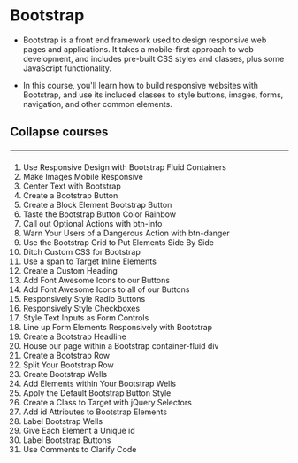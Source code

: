 # Bootstrap
* Bootstrap is a front end framework used to design responsive web pages and applications. It takes a mobile-first approach to web development, and includes pre-built CSS styles and classes, plus some JavaScript functionality.

* In this course, you'll learn how to build responsive websites with Bootstrap, and use its included classes to style buttons, images, forms, navigation, and other common elements.

## Collapse courses <hr>
<ol>
    <li>Use Responsive Design with Bootstrap Fluid Containers</li>
    <li>Make Images Mobile Responsive</li>
    <li>Center Text with Bootstrap</li>
    <li>Create a Bootstrap Button</li>
    <li>Create a Block Element Bootstrap Button</li>
    <li>Taste the Bootstrap Button Color Rainbow</li>
    <li>Call out Optional Actions with btn-info</li>
    <li>Warn Your Users of a Dangerous Action with btn-danger</li>
    <li>Use the Bootstrap Grid to Put Elements Side By Side</li>
    <li>Ditch Custom CSS for Bootstrap</li>
    <li>Use a span to Target Inline Elements</li>
    <li>Create a Custom Heading</li>
    <li>Add Font Awesome Icons to our Buttons</li>
    <li>Add Font Awesome Icons to all of our Buttons</li>
    <li>Responsively Style Radio Buttons</li>
    <li>Responsively Style Checkboxes</li>
    <li>Style Text Inputs as Form Controls</li>
    <li>Line up Form Elements Responsively with Bootstrap</li>
    <li>Create a Bootstrap Headline</li>
    <li>House our page within a Bootstrap container-fluid div</li>
    <li>Create a Bootstrap Row</li>
    <li>Split Your Bootstrap Row</li>
    <li>Create Bootstrap Wells</li>
    <li>Add Elements within Your Bootstrap Wells</li>
    <li>Apply the Default Bootstrap Button Style</li>
    <li>Create a Class to Target with jQuery Selectors</li>
    <li>Add id Attributes to Bootstrap Elements</li>
    <li>Label Bootstrap Wells</li>
    <li>Give Each Element a Unique id</li>
    <li>Label Bootstrap Buttons</li>
    <li>Use Comments to Clarify Code</li>
</ol>